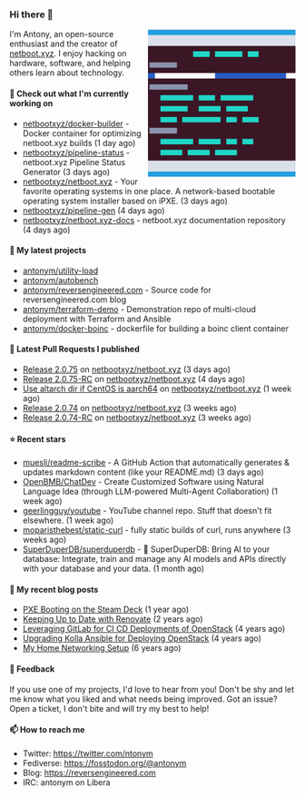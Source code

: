 
### Hi there 👋

<img align="right" src="https://raw.githubusercontent.com/antonym/antonym/master/assets/nbxyz.png" width="260">

I'm Antony, an open-source enthusiast and the creator of [netboot.xyz](https://netboot.xyz). I enjoy 
hacking on hardware, software, and helping others learn about technology. 

#### 👷 Check out what I'm currently working on

- [netbootxyz/docker-builder](https://github.com/netbootxyz/docker-builder) - Docker container for optimizing netboot.xyz builds (1 day ago)
- [netbootxyz/pipeline-status](https://github.com/netbootxyz/pipeline-status) - netboot.xyz Pipeline Status Generator (3 days ago)
- [netbootxyz/netboot.xyz](https://github.com/netbootxyz/netboot.xyz) - Your favorite operating systems in one place.  A network-based bootable operating system installer based on iPXE. (3 days ago)
- [netbootxyz/pipeline-gen](https://github.com/netbootxyz/pipeline-gen) (4 days ago)
- [netbootxyz/netboot.xyz-docs](https://github.com/netbootxyz/netboot.xyz-docs) - netboot.xyz documentation repository (4 days ago)

#### 🌱 My latest projects

- [antonym/utility-load](https://github.com/antonym/utility-load)
- [antonym/autobench](https://github.com/antonym/autobench)
- [antonym/reversengineered.com](https://github.com/antonym/reversengineered.com) - Source code for reversengineered.com blog
- [antonym/terraform-demo](https://github.com/antonym/terraform-demo) - Demonstration repo of multi-cloud deployment with Terraform and Ansible
- [antonym/docker-boinc](https://github.com/antonym/docker-boinc) - dockerfile for building a boinc client container

#### 🔨 Latest Pull Requests I published

- [Release 2.0.75](https://github.com/netbootxyz/netboot.xyz/pull/1354) on [netbootxyz/netboot.xyz](https://github.com/netbootxyz/netboot.xyz) (3 days ago)
- [Release 2.0.75-RC](https://github.com/netbootxyz/netboot.xyz/pull/1352) on [netbootxyz/netboot.xyz](https://github.com/netbootxyz/netboot.xyz) (4 days ago)
- [Use altarch dir if CentOS is aarch64](https://github.com/netbootxyz/netboot.xyz/pull/1345) on [netbootxyz/netboot.xyz](https://github.com/netbootxyz/netboot.xyz) (1 week ago)
- [Release 2.0.74](https://github.com/netbootxyz/netboot.xyz/pull/1330) on [netbootxyz/netboot.xyz](https://github.com/netbootxyz/netboot.xyz) (3 weeks ago)
- [Release 2.0.74-RC](https://github.com/netbootxyz/netboot.xyz/pull/1329) on [netbootxyz/netboot.xyz](https://github.com/netbootxyz/netboot.xyz) (3 weeks ago)

#### ⭐ Recent stars

- [muesli/readme-scribe](https://github.com/muesli/readme-scribe) - A GitHub Action that automatically generates &amp; updates markdown content (like your README.md) (3 days ago)
- [OpenBMB/ChatDev](https://github.com/OpenBMB/ChatDev) - Create Customized Software using Natural Language Idea (through LLM-powered Multi-Agent Collaboration) (1 week ago)
- [geerlingguy/youtube](https://github.com/geerlingguy/youtube) - YouTube channel repo. Stuff that doesn&#39;t fit elsewhere. (1 week ago)
- [moparisthebest/static-curl](https://github.com/moparisthebest/static-curl) - fully static builds of curl, runs anywhere (3 weeks ago)
- [SuperDuperDB/superduperdb](https://github.com/SuperDuperDB/superduperdb) - 🔮 SuperDuperDB: Bring AI to your database: Integrate, train and manage any AI models and APIs directly with your database and your data.  (1 month ago)

#### 📜 My recent blog posts

- [PXE Booting on the Steam Deck](https://www.reversengineered.com/2022/08/02/pxe-booting-on-the-steam-deck/) (1 year ago)
- [Keeping Up to Date with Renovate](https://www.reversengineered.com/2022/03/13/keeping-up-to-date-with-renovate/) (2 years ago)
- [Leveraging GitLab for CI CD Deployments of OpenStack](https://www.reversengineered.com/2019/08/13/leveraging-gitlab-for-ci-cd-deployments-of-openstack/) (4 years ago)
- [Upgrading Kolla Ansible for Deploying OpenStack](https://www.reversengineered.com/2019/05/10/upgrading-kolla-ansible-for-deploying-openstack/) (4 years ago)
- [My Home Networking Setup](https://www.reversengineered.com/2017/07/29/my-home-networking-setup/) (6 years ago)

#### 💬 Feedback

If you use one of my projects, I'd love to hear from you! Don't be shy and let me know what you liked
and what needs being improved. Got an issue? Open a ticket, I don't bite and will try my best to help!

#### 📫 How to reach me

- Twitter: https://twitter.com/ntonym
- Fediverse: https://fosstodon.org/@antonym
- Blog: https://reversengineered.com
- IRC: antonym on Libera

